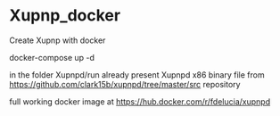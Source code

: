 # Xupnp_docker
Create Xupnp with docker

docker-compose up -d 

in the folder Xupnpd/run already present Xupnpd x86 binary file
from 
https://github.com/clark15b/xupnpd/tree/master/src 
repository

full working docker image at 
https://hub.docker.com/r/fdelucia/xupnpd


